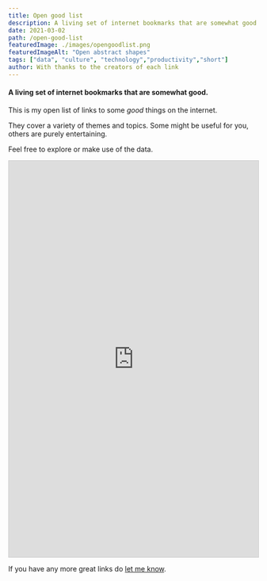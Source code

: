 ```yaml
---
title: Open good list
description: A living set of internet bookmarks that are somewhat good.
date: 2021-03-02
path: /open-good-list
featuredImage: ./images/opengoodlist.png
featuredImageAlt: "Open abstract shapes"
tags: ["data", "culture", "technology","productivity","short"]
author: With thanks to the creators of each link
---
```

#### A living set of internet bookmarks that are somewhat good.

This is my open list of links to some *good* things on the internet.

They cover a variety of themes and topics. Some might be useful for you, others are purely entertaining.

Feel free to explore or make use of the data.

<iframe class="airtable-embed" src="https://airtable.com/embed/shrl4vxOG1KNlAhiu?backgroundColor=green&viewControls=on" frameborder="0" onmousewheel="" width="100%" height="800" style="background: transparent; border: 1px solid #ccc;"></iframe>

If you have any more great links do [let me know](/contact).

